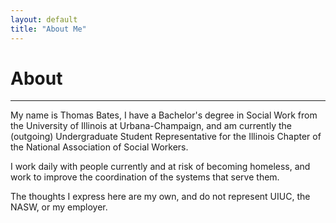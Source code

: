 ```yaml
---
layout: default
title: "About Me"
---
```


# About

---

My name is Thomas Bates, I have a Bachelor's degree in Social Work from the University of Illinois at Urbana-Champaign, and am currently the (outgoing) Undergraduate Student Representative for the Illinois Chapter of the National Association of Social Workers.

I work daily with people currently and at risk of becoming homeless, and work to improve the coordination of the systems that serve them.

The thoughts I express here are my own, and do not represent UIUC, the NASW, or my employer.

